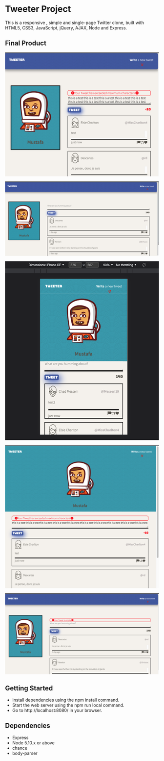 # Tweeter Project

This is a responsive , simple and single-page Twitter clone, built with HTML5, CSS3, JavaScript, jQuery, AJAX, Node and Express.

## Final Product

![""](public/images/Desktop-2.png)

![""](public/images/Desktop.png)

![""](public/images/mobile%20view%20.png)

![""](public/images/Tablet%20view%20.png)

!["](public/images/Screen%20Shot%202022-08-18%20at%209.53.17%20PM.png)

## Getting Started

- Install dependencies using the npm install command.
- Start the web server using the npm run local command.
- Go to http://localhost:8080/ in your browser.

## Dependencies

- Express
- Node 5.10.x or above
- chance
- body-parser
